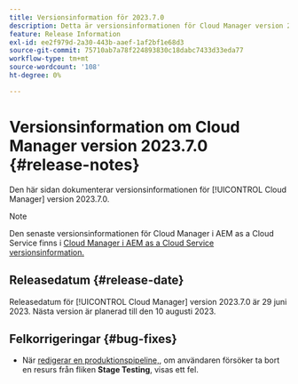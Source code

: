 ```yaml
---
title: Versionsinformation för 2023.7.0
description: Detta är versionsinformationen för Cloud Manager version 2023.7.0.
feature: Release Information
exl-id: ee2f979d-2a30-443b-aaef-1af2bf1e68d3
source-git-commit: 75710ab7a78f224893830c18dabc7433d33eda77
workflow-type: tm+mt
source-wordcount: '108'
ht-degree: 0%

---
```


# Versionsinformation om Cloud Manager version 2023.7.0 {#release-notes}

Den här sidan dokumenterar versionsinformationen för [!UICONTROL Cloud Manager] version 2023.7.0.

>[!NOTE]
>
>Den senaste versionsinformationen för Cloud Manager i AEM as a Cloud Service finns i [Cloud Manager i AEM as a Cloud Service versionsinformation.](https://experienceleague.adobe.com/docs/experience-manager-cloud-service/content/implementing/using-cloud-manager/release-notes-cloud-manager/release-notes-cm-current.html)

## Releasedatum {#release-date}

Releasedatum för [!UICONTROL Cloud Manager] version 2023.7.0 är 29 juni 2023. Nästa version är planerad till den 10 augusti 2023.

## Felkorrigeringar {#bug-fixes}

* När [redigerar en produktionspipeline,](/help/using/managing-pipelines.md#editing-pipelines), om användaren försöker ta bort en resurs från fliken **Stage Testing**, visas ett fel.
